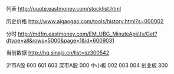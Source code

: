 列表
http://quote.eastmoney.com/stocklist.html

历史价格
http://www.aigaogao.com/tools/history.html?s=000002

分时
http://mdfm.eastmoney.com/EM_UBG_MinuteApi/Js/Get?dtype=all&rows=5000&page=1&id=6009031

当前数据
http://hq.sinajs.cn/list=sz300542

沪市A股
600 601 603
深市A股
000
中小板
002
003
004
创业板
300
